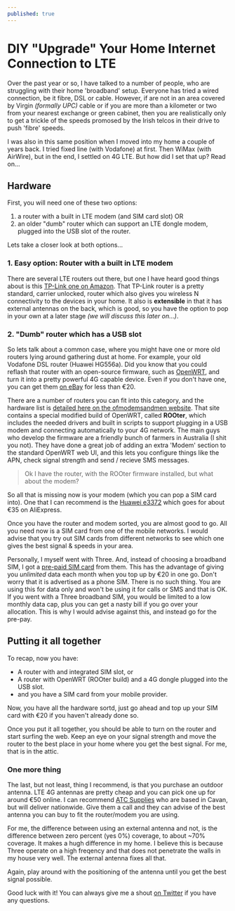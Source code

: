 ```yaml
---
published: true
---
```

# DIY "Upgrade" Your Home Internet Connection to LTE

Over the past year or so, I have talked to a number of people, who are struggling with their home 'broadband' setup. Everyone has tried a wired connection, be it fibre, DSL or cable. However, if are not in an area covered by Virgin _(formally UPC)_ cable or if you are more than a kilometer or two from your nearest exchange or green cabinet, then you are realistically only to get a trickle of the speeds promosed by the Irish telcos in their drive to push 'fibre' speeds. 

I was also in this same position when I moved into my home a couple of years back. I tried fixed line (with Vodafone) at first. Then WiMax (with AirWire), but in the end, I settled on 4G LTE. But how did I set that up? Read on...

## Hardware
First, you will need one of these two options:
1. a router with a built in LTE modem (and SIM card slot) OR
2. an older "dumb" router which can support an LTE dongle modem, plugged into the USB slot of the router.

Lets take a closer look at both options...

### 1. Easy option: Router with a built in LTE modem

There are several LTE routers out there, but one I have heard good things about is this [TP-Link one on Amazon](http://www.amazon.co.uk/dp/B016ZWXYXG/ref=cm_sw_r_tw_dp_x_imiPybQ6E4TDW). That TP-Link router is a pretty standard, carrier unlocked, router which also gives you wireless N connectivity to the devices in your home. It also is **extensible** in that it has external antennas on the back, which is good, so you have the option to pop in your own at a later stage _(we will discuss this later on...)_.

### 2. "Dumb" router which has a USB slot

So lets talk about a common case, where you might have one or more old routers lying around gathering dust at home. For example, your old Vodafone DSL router (Huawei HG556a). Did you know that you could reflash that router with an open-source firmware, such as [OpenWRT](https://www.openwrt.org), and turn it into a pretty powerful 4G capable device. Even if you don't have one, you can get them [on eBay](http://www.ebay.ie/sch/i.html?_from=R40&_trksid=p2050601.m570.l1313.TR0.TRC0.H0.XHuawei+HG556a.TRS0&_nkw=Huawei+HG556a&_sacat=0) for less than €20.

There are a number of routers you can fit into this category, and the hardware list is [detailed here on the ofmodemsandmen website](http://www.ofmodemsandmen.com/supported.html). That site contains a special modified build of OpenWRT, called **ROOter**, which includes the needed drivers and built in scripts to support plugging in a USB modem and connecting automatically to your 4G network. The main guys who develop the firmware are a friendly bunch of farmers in Australia (I shit you not). They have done a great job of adding an extra 'Modem' section to the standard OpenWRT web UI, and this lets you configure things like the APN, check signal strength and send / recieve SMS messages.

> Ok I have the router, with the ROOter firmware installed, but what about the modem?

So all that is missing now is your modem (which you can pop a SIM card into). One that I can recommend is the [Huawei e3372](https://www.aliexpress.com/wholesale?catId=0&initiative_id=SB_20170215092702&SearchText=huawei+lte+e3372) which goes for about €35 on AliExpress. 

Once you have the router and modem sorted, you are almost good to go. All you need now is a SIM card from one of the mobile networks. I would advise that you try out SIM cards from different networks to see which one gives the best signal & speeds in your area. 

Personally, I myself went with Three. And, instead of choosing a broadband SIM, I got a [pre-paid SIM card](http://www.three.ie/online/voice/prepay/3pay-trio-sim/) from them. This has the advantage of giving you _unlimited_ data each month when you top up by €20 in one go. Don't worry that it is advertised as a phone SIM. There is no such thing. You are using this for data only and won't be using it for calls or SMS and that is OK. If you went with a Three broadband SIM, you would be limited to a low monthly data cap, plus you can get a nasty bill if you go over your allocation. This is why I would advise against this, and instead go for the pre-pay.

## Putting it all together

To recap, now you have:
- A router with and integrated SIM slot, or
- A router with OpenWRT (ROOter build) and a 4G dongle plugged into the USB slot.
- and you have a SIM card from your mobile provider.

Now, you have all the hardware sortd, just go ahead and top up your SIM card with €20 if you haven't already done so. 

Once you put it all together, you should be able to turn on the router and start surfing the web. Keep an eye on your signal strength and move the router to the best place in your home where you get the best signal. For me, that is in the attic.

### One more thing

The last, but not least, thing I recommend, is that you purchase an outdoor antenna. LTE 4G antennas are pretty cheap and you can pick one up for around €50 online. I can recommend [ATC Supplies](http://www.atcsupplies.ie/search.php?search_for=lte+aerial&manufacturer=*&category=*) who are based in Cavan, but will deliver nationwide. Give them a call and they can advise of the best antenna you can buy to fit the router/modem you are using.

For me, the difference between using an external antenna and not, is the difference between zero percent (yes 0%) coverage, to about ~70% coverage. It makes a hugh difference in my home. I believe this is because Three operate on a high freqency and that does not penetrate the walls in my house very well. The external antenna fixes all that.

Again, play around with the positioning of the antenna until you get the best signal possible.

Good luck with it! You can always give me a shout [on Twitter](https://twitter.com/finbarrbrady) if you have any questions.
